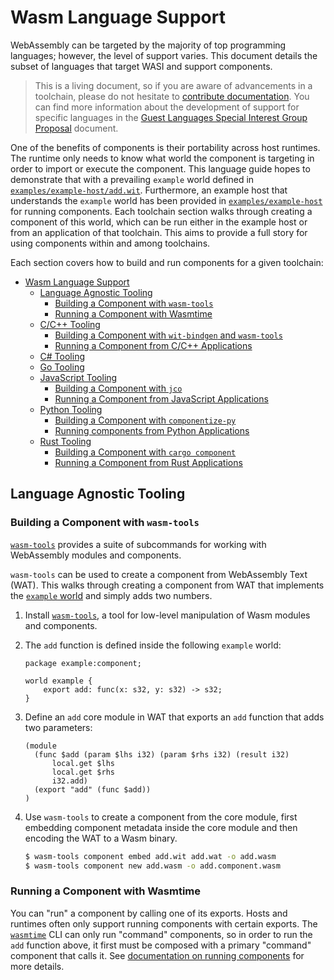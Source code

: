 # Wasm Language Support

WebAssembly can be targeted by the majority of top programming
languages; however, the level of
support varies. This document details the subset of languages that target WASI and support
components.

> This is a living document, so if you are aware of advancements in a toolchain, please do
not hesitate to [contribute documentation](https://github.com/bytecodealliance/component-docs/blob/main/CONTRIBUTING.md). You can find more information about the development of support for specific languages in the [Guest Languages Special Interest Group Proposal](https://github.com/bytecodealliance/governance/blob/main/SIGs/SIG-guest-languages/proposal.md) document.

One of the benefits of components is their portability across host runtimes. The runtime only needs
to know what world the component is targeting in order to import or execute the component. This
language guide hopes to demonstrate that with a prevailing `example` world defined in
[`examples/example-host/add.wit`](https://github.com/bytecodealliance/component-docs/blob/main/component-model/examples/example-host/add.wit). Furthermore, an example host that understands the `example`
world has been provided in [`examples/example-host`](https://github.com/bytecodealliance/component-docs/blob/main/component-model/examples/example-host/README.md) for running components. Each
toolchain section walks through creating a component of this world, which can be run either in the
example host or from an application of that toolchain. This aims to provide a full story for using
components within and among toolchains.

Each section covers how to build and
run components for a given toolchain:

- [Wasm Language Support](#wasm-language-support)
  - [Language Agnostic Tooling](#language-agnostic-tooling)
    - [Building a Component with `wasm-tools`](#building-a-component-with-wasm-tools)
    - [Running a Component with Wasmtime](#running-a-component-with-wasmtime)
  - [C/C++ Tooling](./language-support/c.md)
    - [Building a Component with `wit-bindgen` and `wasm-tools`](./language-support/c.md#building-a-component-with-wit-bindgen-and-wasm-tools)
    - [Running a Component from C/C++ Applications](./language-support/c.md#running-a-component-from-cc-applications)
  - [C# Tooling](./language-support/csharp.md)
  - [Go Tooling](./language-support/go.md)
  - [JavaScript Tooling](./language-support/javascript.md)
    - [Building a Component with `jco`](./language-support/javascript.md#building-a-component-with-jco)
    - [Running a Component from JavaScript Applications](./language-support/javascript.md#running-a-component-from-javascript-applications)
  - [Python Tooling](./language-support/python.md)
    - [Building a Component with `componentize-py`](./language-support/python.md#building-a-component-with-componentize-py)
    - [Running components from Python Applications](./language-support/python.md#running-components-from-python-applications)
  - [Rust Tooling](./language-support/rust.md)
    - [Building a Component with `cargo component`](./language-support/rust.md#building-a-component-with-cargo-component)
    - [Running a Component from Rust Applications](./language-support/rust.md#running-a-component-from-rust-appliacations)

## Language Agnostic Tooling

### Building a Component with `wasm-tools`

[`wasm-tools`](https://github.com/bytecodealliance/wasm-tools) provides a suite of subcommands for
working with WebAssembly modules and components.

`wasm-tools` can be used to create a component from WebAssembly Text (WAT). This walks through creating a component from WAT that implements the [`example` world](https://github.com/bytecodealliance/component-docs/blob/main/component-model/examples/example-host/add.wit) and simply adds two numbers.

1. Install [`wasm-tools`](https://github.com/bytecodealliance/wasm-tools/tree/main#installation), a
   tool for low-level manipulation of Wasm modules and components.
2. The `add` function is defined inside the following `example` world:

   ```wit
   package example:component;

   world example {
       export add: func(x: s32, y: s32) -> s32;
   }
   ```

3. Define an `add` core module in WAT that exports an `add` function that adds two parameters:

   ```wat
   (module
     (func $add (param $lhs i32) (param $rhs i32) (result i32)
         local.get $lhs
         local.get $rhs
         i32.add)
     (export "add" (func $add))
   )
   ```

4. Use `wasm-tools` to create a component from the core module, first embedding component metadata
   inside the core module and then encoding the WAT to a Wasm binary.

   ```sh
   $ wasm-tools component embed add.wit add.wat -o add.wasm
   $ wasm-tools component new add.wasm -o add.component.wasm
   ```

### Running a Component with Wasmtime

You can "run" a component by calling one of its exports. Hosts and runtimes often only support
running components with certain exports. The [`wasmtime`](https://github.com/bytecodealliance/wasmtime) CLI can only run "command" components, so in
order to run the `add` function above, it first must be composed with a primary "command" component
that calls it. See [documentation on running components](./creating-and-consuming/running.md) for
more details.
